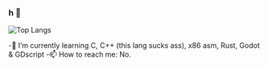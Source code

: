 ### h  👋
<!--![TerminalGoat232's GitHub stats](https://github-readme-stats.vercel.app/api?username=TerminalGoat232)-->
![Top Langs](https://github-readme-stats.vercel.app/api/top-langs/?username=TerminalGoat232)

-🌱 I’m currently learning C, C++ (this lang sucks ass), x86 asm, Rust, Godot & GDscript
-📫 How to reach me: No.
<!--
⚡ Fun fact: Classified as an under-average programmer
- 👯 I’m looking to collaborate on ...
- 🤔 I’m looking for help with ...
- 💬 Ask me about ...
- 🔭 I’m currently working on ...
- 😄 Pronouns: ...

-->
